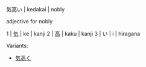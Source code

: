 気高い | kedakai | nobly

adjective for nobly

1 | [気](http://localhost:4567/気) | ke | kanji
2 | [高](http://localhost:4567/高) | kaku | kanji
3 | い | i | hiragana

Variants:

* [気高く](http://localhost:4567/気高く)